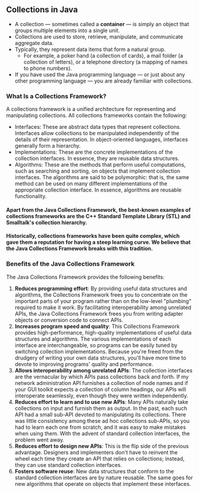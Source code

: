 ## Collections in Java

- A collection — sometimes called a **container** — is simply an object that groups multiple elements into a single unit. 
- Collections are used to store, retrieve, manipulate, and communicate aggregate data. 
- Typically, they represent data items that form a natural group.
  - For example, a poker hand (a collection of cards), a mail folder (a collection of letters), or a telephone directory (a mapping of names to phone numbers). 
- If you have used the Java programming language — or just about any other programming language — you are already familiar with collections.

### What Is a Collections Framework?
A collections framework is a unified architecture for representing and manipulating collections. 
All collections frameworks contain the following:
  - Interfaces: These are abstract data types that represent collections. Interfaces allow collections to be manipulated independently of the details of their representation. In object-oriented languages, interfaces generally form a hierarchy.
  - Implementations: These are the concrete implementations of the collection interfaces. In essence, they are reusable data structures.
  - Algorithms: These are the methods that perform useful computations, such as searching and sorting, on objects that implement collection interfaces. The algorithms are said to be polymorphic: that is, the same method can be used on many different implementations of the appropriate collection interface. In essence, algorithms are reusable functionality.

#### Apart from the Java Collections Framework, the best-known examples of collections frameworks are the C++ Standard Template Library (STL) and Smalltalk's collection hierarchy. 
#### Historically, collections frameworks have been quite complex, which gave them a reputation for having a steep learning curve. We believe that the Java Collections Framework breaks with this tradition.

### Benefits of the Java Collections Framework

The Java Collections Framework provides the following benefits:

1. **Reduces programming effort**: By providing useful data structures and algorithms, the Collections Framework frees you to concentrate on the important parts of your program rather than on the low-level "plumbing" required to make it work. By facilitating interoperability among unrelated APIs, the Java Collections Framework frees you from writing adapter objects or conversion code to connect APIs.
2. **Increases program speed and quality**: This Collections Framework provides high-performance, high-quality implementations of useful data structures and algorithms. The various implementations of each interface are interchangeable, so programs can be easily tuned by switching collection implementations. Because you're freed from the drudgery of writing your own data structures, you'll have more time to devote to improving programs' quality and performance.
3. **Allows interoperability among unrelated APIs**: The collection interfaces are the vernacular by which APIs pass collections back and forth. If my network administration API furnishes a collection of node names and if your GUI toolkit expects a collection of column headings, our APIs will interoperate seamlessly, even though they were written independently.
4. **Reduces effort to learn and to use new APIs**: Many APIs naturally take collections on input and furnish them as output. In the past, each such API had a small sub-API devoted to manipulating its collections. There was little consistency among these ad hoc collections sub-APIs, so you had to learn each one from scratch, and it was easy to make mistakes when using them. With the advent of standard collection interfaces, the problem went away.
5. **Reduces effort to design new APIs**: This is the flip side of the previous advantage. Designers and implementers don't have to reinvent the wheel each time they create an API that relies on collections; instead, they can use standard collection interfaces.
6. **Fosters software reuse**: New data structures that conform to the standard collection interfaces are by nature reusable. The same goes for new algorithms that operate on objects that implement these interfaces.

